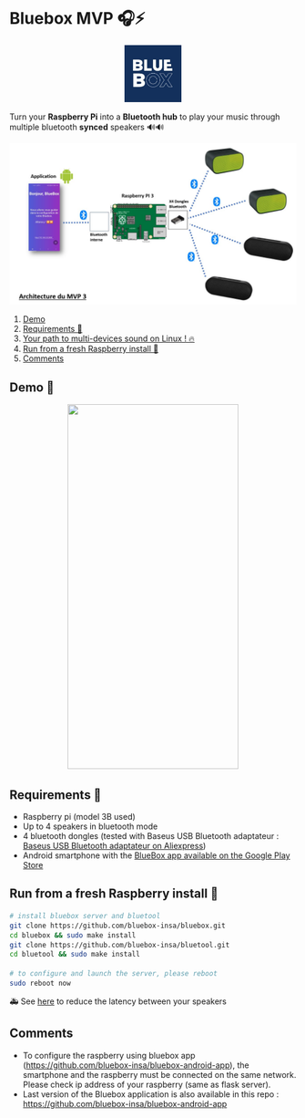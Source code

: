 # Bluebox MVP :headphones::zap:

<p align="center">
  <img src="./installation/images/bluebox_logo.jpeg" width="100" height="100">
</p>

Turn your **Raspberry Pi** into a **Bluetooth hub** to play your music through multiple bluetooth **synced** speakers 🔊🔊

<p align="center">
  <img src="./installation/images/architecture_mvp3.jpg">
</p>

1. [Demo](<#Demo 📱>)
2. [Requirements 📜](<#Requirements 📜>)
3. [Your path to multi-devices sound on Linux ! 🔥](./installation/README.md)
4. [Run from a fresh Raspberry install 🐍](<#Run from a fresh Raspberry install 🐍>)
5. [Comments](<#Comments>)

## Demo 📱

<p align="center">
    <img src="./demonstration/video/Test_Bluebox_Android.gif" width="300" height="640">
</p>

## Requirements 📜
- Raspberry pi (model 3B used)
- Up to 4 speakers in bluetooth mode
- 4 bluetooth dongles (tested with Baseus USB Bluetooth adaptateur : [Baseus USB Bluetooth adaptateur on Aliexpress](https://www.aliexpress.com/item/1005001829990800.html?spm=a2g0o.productlist.0.0.18a03959VMyWgE&algo_pvid=7c0e1fa6-38fd-49ef-9d7c-fb7c29c74d0a&algo_expid=7c0e1fa6-38fd-49ef-9d7c-fb7c29c74d0a-0&btsid=2100bdde16101020065588400ef738&ws_ab_test=searchweb0_0,searchweb201602_,searchweb201603_))
- Android smartphone with the [BlueBox app available on the Google Play Store](https://play.google.com/store/apps/details?id=com.bluebox.bluebox)

## Run from a fresh Raspberry install 🐍
```bash
# install bluebox server and bluetool
git clone https://github.com/bluebox-insa/bluebox.git
cd bluebox && sudo make install
git clone https://github.com/bluebox-insa/bluetool.git
cd bluetool && sudo make install

# to configure and launch the server, please reboot
sudo reboot now
```

:ambulance: See [here](./latency-optimization/README.md) to reduce the latency between your speakers

## Comments 
- To configure the raspberry using bluebox app (https://github.com/bluebox-insa/bluebox-android-app), the smartphone and the raspberry must be connected on the same network. Please check ip address of your raspberry (same as flask server).
- Last version of the Bluebox application is also available in this repo : https://github.com/bluebox-insa/bluebox-android-app
